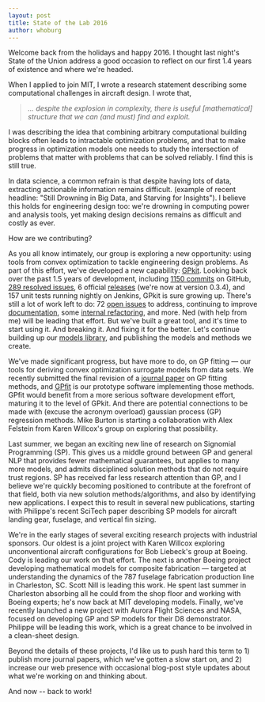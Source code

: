 ```yaml
---
layout: post
title: State of the Lab 2016
author: whoburg
---
```


Welcome back from the holidays and happy 2016. I thought last night's State of the Union address a good occasion to reflect on our first 1.4 years of existence and where we're headed.

When I applied to join MIT, I wrote a research statement describing some computational challenges in aircraft design. I wrote that,
> <em>... despite the explosion in complexity, there is useful [mathematical] structure that we can (and must) find and exploit.</em>

I was describing the idea that combining arbitrary computational building blocks often leads to intractable optimization problems, and that to make progress in optimization models one needs to study the intersection of problems that matter with problems that can be solved reliably. I find this is still true.

In data science, a common refrain is that despite having lots of data, extracting actionable information remains difficult. (example of recent headline:  "Still Drowning in Big Data, and Starving for Insights"). I believe this holds for engineering design too: we're drowning in computing power and analysis tools, yet making design decisions remains as difficult and costly as ever.

How are we contributing?

As you all know intimately, our group is exploring a new opportunity: using tools from convex optimization to tackle engineering design problems. As part of this effort, we've developed a new capability:
[GPkit](http://github.com/convexopt/gpkit).
Looking back over the past 1.5 years of development, including
[1150 commits](http://github.com/convexopt/gpkit/commits/master)
on GitHub,
[289 resolved issues](http://github.com/convexopt/gpkit/issues?q=is:issue+is:closed),
6 official [releases](http://github.com/convexopt/gpkit/releases) (we're now at version 0.3.4),
and 157 unit tests running nightly on Jenkins, GPkit is sure growing up. There's still a lot of work left to do: 72
[open issues](http://github.com/convexopt/gpkit/issues) to address,
continuing to improve [documentation](http://gpkit.readthedocs.org/en/latest/), some [internal refactoring](http://github.com/convexopt/gpkit/pull/493),
and more. Ned (with help from me) will be leading that effort. But we've built a great tool, and it's time to start using it. And breaking it. And fixing it for the better. Let's continue building up our
[models library](http://github.com/aeroa/gpkit-models),
and publishing the models and methods we create.

We've made significant progress, but have more to do, on GP fitting — our tools for deriving convex optimization surrogate models from data sets. We recently submitted the final revision of a [journal paper](http://web.mit.edu/~whoburg/www/papers/gp_fitting.pdf) on GP fitting methods, and [GPfit](http://github.com/convexopt/gpfit) is our prototype software implementing those methods. GPfit would benefit from a more serious software development effort, maturing it to the level of GPkit. And there are potential connections to be made with (excuse the acronym overload) gaussian process (GP) regression methods. Mike Burton is starting a collaboration with Alex Felstein from Karen Willcox's group on exploring that possibility.

Last summer, we began an exciting new line of research on Signomial Programming (SP). This gives us a middle ground between GP and general NLP that provides fewer mathematical guarantees, but applies to many more models, and admits disciplined solution methods that do not require trust regions. SP has received far less research attention than GP, and I believe we're quickly becoming positioned to contribute at the forefront of that field, both via new solution methods/algorithms, and also by identifying new applications. I expect this to result in several new publications, starting with Philippe's recent SciTech paper describing SP models for aircraft landing gear, fuselage, and vertical fin sizing.

We're in the early stages of several exciting research projects with industrial sponsors. Our oldest is a joint project with Karen Willcox exploring unconventional aircraft configurations for Bob Liebeck's group at Boeing. Cody is leading our work on that effort. The next is another Boeing project developing mathematical models for composite fabrication — targeted at understanding the dynamics of the 787 fuselage fabrication production line in Charleston, SC. Scott Nill is leading this work. He spent last summer in Charleston absorbing all he could from the shop floor and working with Boeing experts; he's now back at MIT developing models. Finally, we've recently launched a new project with Aurora Flight Sciences and NASA, focused on developing GP and SP models for their D8 demonstrator. Philippe will be leading this work, which is a great chance to be involved in a clean-sheet design.

Beyond the details of these projects, I'd like us to push hard this term to 1) publish more journal papers, which we've gotten a slow start on, and 2) increase our web presence with occasional blog-post style updates about what we're working on and thinking about.

And now -- back to work!
